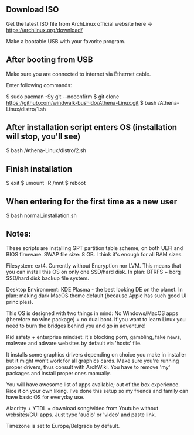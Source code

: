 ## Download ISO

Get the latest ISO file from ArchLinux official website here -> https://archlinux.org/download/

Make a bootable USB with your favorite program.

## After booting from USB

Make sure you are connected to internet via Ethernet cable.

Enter following commands:

$ sudo pacman -Sy git --noconfirm
$ git clone https://github.com/windwalk-bushido/Athena-Linux.git
$ bash /Athena-Linux/distro/1.sh

## After installation script enters OS (installation will stop, you'll see)

$ bash /Athena-Linux/distro/2.sh

## Finish installation

$ exit
$ umount -R /mnt
$ reboot

## When entering for the first time as a new user

$ bash normal_installation.sh

## Notes:

These scripts are installing GPT partition table scheme, on both UEFI and BIOS firmware.
SWAP file size: 8 GB. I think it's enough for all RAM sizes.

Filesystem: ext4. Currently without Encryption nor LVM.
This means that you can install this OS on only one SSD/hard disk.
In plan: BTRFS + borg SSD/hard disk backup file system.

Desktop Environment: KDE Plasma - the best looking DE on the planet.
In plan: making dark MacOS theme default (because Apple has such good UI principles).

This OS is designed with two things in mind: No Windows/MacOS apps (therefore no wine package) + no dual boot.
If you want to learn Linux you need to burn the bridges behind you and go in adventure!

Kid safety + enterprise mindset: it's blocking porn, gambling, fake news, malware and adware websites by default via 'hosts' file.

It installs some graphics drivers depending on choice you make in installer but it might won't work for all graphics cards.
Make sure you're running proper drivers, thus consult with ArchWiki.
You have to remove 'my' packages and install proper ones manually.

You will have awesome list of apps available; out of the box experience.
Rice it on your own liking.
I've done this setup so my friends and family can have basic OS for everyday use.

Alacritty + YTDL = download song/video from Youtube without websites/GUI apps. Just type 'audio' or 'video' and paste link.

Timezone is set to Europe/Belgrade by default.
